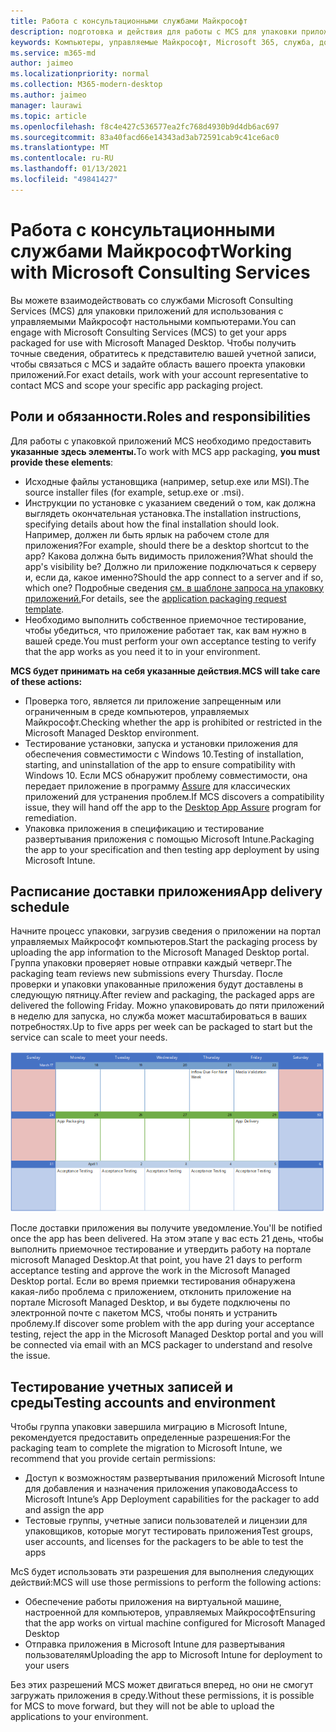 ```yaml
---
title: Работа с консультационными службами Майкрософт
description: подготовка и действия для работы с MCS для упаковки приложений
keywords: Компьютеры, управляемые Майкрософт, Microsoft 365, служба, документация, приложения, MCS, упаковка
ms.service: m365-md
author: jaimeo
ms.localizationpriority: normal
ms.collection: M365-modern-desktop
ms.author: jaimeo
manager: laurawi
ms.topic: article
ms.openlocfilehash: f8c4e427c536577ea2fc768d4930b9d4db6ac697
ms.sourcegitcommit: 83a40facd66e14343ad3ab72591cab9c41ce6ac0
ms.translationtype: MT
ms.contentlocale: ru-RU
ms.lasthandoff: 01/13/2021
ms.locfileid: "49841427"
---
```

# <a name="working-with-microsoft-consulting-services"></a><span data-ttu-id="f449f-104">Работа с консультационными службами Майкрософт</span><span class="sxs-lookup"><span data-stu-id="f449f-104">Working with Microsoft Consulting Services</span></span>

<span data-ttu-id="f449f-105">Вы можете взаимодействовать со службами Microsoft Consulting Services (MCS) для упаковки приложений для использования с управляемыми Майкрософт настольными компьютерами.</span><span class="sxs-lookup"><span data-stu-id="f449f-105">You can engage with Microsoft Consulting Services (MCS) to get your apps packaged for use with Microsoft Managed Desktop.</span></span> <span data-ttu-id="f449f-106">Чтобы получить точные сведения, обратитесь к представителю вашей учетной записи, чтобы связаться с MCS и задайте область вашего проекта упаковки приложений.</span><span class="sxs-lookup"><span data-stu-id="f449f-106">For exact details, work with your account representative to contact MCS and scope your specific app packaging project.</span></span>

## <a name="roles-and-responsibilities"></a><span data-ttu-id="f449f-107">Роли и обязанности.</span><span class="sxs-lookup"><span data-stu-id="f449f-107">Roles and responsibilities</span></span>

<span data-ttu-id="f449f-108">Для работы с упаковкой приложений MCS необходимо предоставить **указанные здесь элементы.**</span><span class="sxs-lookup"><span data-stu-id="f449f-108">To work with MCS app packaging, **you must provide these elements**:</span></span>

- <span data-ttu-id="f449f-109">Исходные файлы установщика (например, setup.exe или MSI).</span><span class="sxs-lookup"><span data-stu-id="f449f-109">The source installer files (for example, setup.exe or .msi).</span></span>
- <span data-ttu-id="f449f-110">Инструкции по установке с указанием сведений о том, как должна выглядеть окончательная установка.</span><span class="sxs-lookup"><span data-stu-id="f449f-110">The installation instructions, specifying details about how the final installation should look.</span></span> <span data-ttu-id="f449f-111">Например, должен ли быть ярлык на рабочем столе для приложения?</span><span class="sxs-lookup"><span data-stu-id="f449f-111">For example, should there be a desktop shortcut to the app?</span></span> <span data-ttu-id="f449f-112">Какова должна быть видимость приложения?</span><span class="sxs-lookup"><span data-stu-id="f449f-112">What should the app's visibility be?</span></span> <span data-ttu-id="f449f-113">Должно ли приложение подключаться к серверу и, если да, какое именно?</span><span class="sxs-lookup"><span data-stu-id="f449f-113">Should the app connect to a server and if so, which one?</span></span> <span data-ttu-id="f449f-114">Подробные сведения [см. в шаблоне запроса на упаковку приложений.](https://github.com/MicrosoftDocs/microsoft-365-docs/raw/public/microsoft-365/managed-desktop/get-ready/downloads/app-packaging-template.docx)</span><span class="sxs-lookup"><span data-stu-id="f449f-114">For details, see the [application packaging request template](https://github.com/MicrosoftDocs/microsoft-365-docs/raw/public/microsoft-365/managed-desktop/get-ready/downloads/app-packaging-template.docx).</span></span>
- <span data-ttu-id="f449f-115">Необходимо выполнить собственное приемочное тестирование, чтобы убедиться, что приложение работает так, как вам нужно в вашей среде.</span><span class="sxs-lookup"><span data-stu-id="f449f-115">You must perform your own acceptance testing to verify that the app works as you need it to in your environment.</span></span>

<span data-ttu-id="f449f-116">**MCS будет принимать на себя указанные действия.**</span><span class="sxs-lookup"><span data-stu-id="f449f-116">**MCS will take care of these actions:**</span></span>

- <span data-ttu-id="f449f-117">Проверка того, является ли приложение запрещенным или ограниченным в среде компьютеров, управляемых Майкрософт.</span><span class="sxs-lookup"><span data-stu-id="f449f-117">Checking whether the app is prohibited or restricted in the Microsoft Managed Desktop environment.</span></span>
- <span data-ttu-id="f449f-118">Тестирование установки, запуска и установки приложения для обеспечения совместимости с Windows 10.</span><span class="sxs-lookup"><span data-stu-id="f449f-118">Testing of installation, starting, and uninstallation of the app to ensure compatibility with Windows 10.</span></span> <span data-ttu-id="f449f-119">Если MCS обнаружит проблему совместимости, она передает приложение в программу [Assure](https://docs.microsoft.com/fasttrack/win-10-desktop-app-assure) для классических приложений для устранения проблем.</span><span class="sxs-lookup"><span data-stu-id="f449f-119">If MCS discovers a compatibility issue, they will hand off the app to the [Desktop App Assure](https://docs.microsoft.com/fasttrack/win-10-desktop-app-assure) program for remediation.</span></span>
- <span data-ttu-id="f449f-120">Упаковка приложения в спецификацию и тестирование развертывания приложения с помощью Microsoft Intune.</span><span class="sxs-lookup"><span data-stu-id="f449f-120">Packaging the app to your specification and then testing app deployment by using Microsoft Intune.</span></span>

## <a name="app-delivery-schedule"></a><span data-ttu-id="f449f-121">Расписание доставки приложения</span><span class="sxs-lookup"><span data-stu-id="f449f-121">App delivery schedule</span></span>

<span data-ttu-id="f449f-122">Начните процесс упаковки, загрузив сведения о приложении на портал управляемых Майкрософт компьютеров.</span><span class="sxs-lookup"><span data-stu-id="f449f-122">Start the packaging process by uploading the app information to the Microsoft Managed Desktop portal.</span></span> <span data-ttu-id="f449f-123">Группа упаковки проверяет новые отправки каждый четверг.</span><span class="sxs-lookup"><span data-stu-id="f449f-123">The packaging team reviews new submissions every Thursday.</span></span> <span data-ttu-id="f449f-124">После проверки и упаковки упакованные приложения будут доставлены в следующую пятницу.</span><span class="sxs-lookup"><span data-stu-id="f449f-124">After review and packaging, the packaged apps are delivered the following Friday.</span></span> <span data-ttu-id="f449f-125">Можно упаковировать до пяти приложений в неделю для запуска, но служба может масштабироваться в ваших потребностях.</span><span class="sxs-lookup"><span data-stu-id="f449f-125">Up to five apps per week can be packaged to start but the service can scale to meet your needs.</span></span>

![календарь, показывающий процесс приложения в четверг (21-е в этом примере), проверку мультимедиа на следующий день, упаковку в следующий понедельник (25-е) и доставку приложения в следующую пятницу (29-е)](../../media/MCS-cal.png)

<span data-ttu-id="f449f-127">После доставки приложения вы получите уведомление.</span><span class="sxs-lookup"><span data-stu-id="f449f-127">You'll be notified once the app has been delivered.</span></span> <span data-ttu-id="f449f-128">На этом этапе у вас есть 21 день, чтобы выполнить приемочное тестирование и утвердить работу на портале microsoft Managed Desktop.</span><span class="sxs-lookup"><span data-stu-id="f449f-128">At that point, you have 21 days to perform acceptance testing and approve the work in the Microsoft Managed Desktop portal.</span></span> <span data-ttu-id="f449f-129">Если во время приемки тестирования обнаружена какая-либо проблема с приложением, отклонить приложение на портале Microsoft Managed Desktop, и вы будете подключены по электронной почте с пакетом MCS, чтобы понять и устранить проблему.</span><span class="sxs-lookup"><span data-stu-id="f449f-129">If discover some problem with the app during your acceptance testing, reject the app in the Microsoft Managed Desktop portal and you will be connected via email with an MCS packager to understand and resolve the issue.</span></span>

## <a name="testing-accounts-and-environment"></a><span data-ttu-id="f449f-130">Тестирование учетных записей и среды</span><span class="sxs-lookup"><span data-stu-id="f449f-130">Testing accounts and environment</span></span>

<span data-ttu-id="f449f-131">Чтобы группа упаковки завершила миграцию в Microsoft Intune, рекомендуется предоставить определенные разрешения:</span><span class="sxs-lookup"><span data-stu-id="f449f-131">For the packaging team to complete the migration to Microsoft Intune, we recommend that you provide certain permissions:</span></span>
 
-   <span data-ttu-id="f449f-132">Доступ к возможностям развертывания приложений Microsoft Intune для добавления и назначения приложения упаковода</span><span class="sxs-lookup"><span data-stu-id="f449f-132">Access to Microsoft Intune’s App Deployment capabilities for the packager to add and assign the app</span></span> 
-   <span data-ttu-id="f449f-133">Тестовые группы, учетные записи пользователей и лицензии для упаковщиков, которые могут тестировать приложения</span><span class="sxs-lookup"><span data-stu-id="f449f-133">Test groups, user accounts, and licenses for the packagers to be able to test the apps</span></span>

<span data-ttu-id="f449f-134">McS будет использовать эти разрешения для выполнения следующих действий:</span><span class="sxs-lookup"><span data-stu-id="f449f-134">MCS will use those permissions to perform the following actions:</span></span>
 
-   <span data-ttu-id="f449f-135">Обеспечение работы приложения на виртуальной машине, настроенной для компьютеров, управляемых Майкрософт</span><span class="sxs-lookup"><span data-stu-id="f449f-135">Ensuring that the app works on virtual machine configured for Microsoft Managed Desktop</span></span>
-   <span data-ttu-id="f449f-136">Отправка приложения в Microsoft Intune для развертывания пользователям</span><span class="sxs-lookup"><span data-stu-id="f449f-136">Uploading the app to Microsoft Intune for deployment to your users</span></span>

<span data-ttu-id="f449f-137">Без этих разрешений MCS может двигаться вперед, но они не смогут загружать приложения в среду.</span><span class="sxs-lookup"><span data-stu-id="f449f-137">Without these permissions, it is possible for MCS to move forward, but they will not be able to upload the applications to your environment.</span></span>


